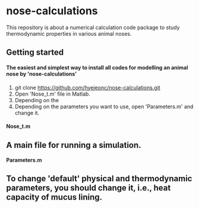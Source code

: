 # nose-calculations
This repository is about a numerical calculation code package to study thermodynamic properties in various animal noses. 

## Getting started
#### The easiest and simplest way to install all codes for modelling an animal nose by 'nose-calculations'
#### 

  1. git clone https://github.com/hyejeonc/nose-calculations.git
  2. Open 'Nose_t.m' file in Matlab.
  3. Depending on the 
  4. Depending on the parameters you want to use, open 'Parameters.m' and change it. 


#### Nose_t.m
## A main file for running a simulation. 


#### Parameters.m
## To change 'default' physical and thermodynamic parameters, you should change it, i.e., heat capacity of mucus lining. 

